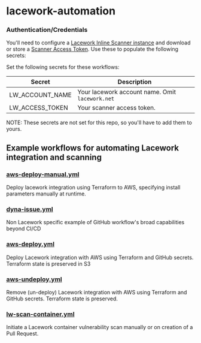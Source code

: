 # lacework-automation

### Authentication/Credentials

You'll need to configure a [Lacework Inline Scanner instance](https://support.lacework.com/hc/en-us/articles/1500001777821-Integrate-Inline-Scanner#create-an-inline-scanner-integration-in-lacework) and download or store a [Scanner Access Token](https://support.lacework.com/hc/en-us/articles/1500001777821-Integrate-Inline-Scanner#obtain-the-inline-scanner-and-authorization-token).  Use these to populate the following secrets:   

Set the following secrets for these workflows:

| Secret | Description | 
|---|---|
| LW_ACCOUNT_NAME | Your lacework account name.  Omit `lacework.net` | 
| LW_ACCESS_TOKEN | Your scanner access token.  |

NOTE: These secrets are not set for this repo, so you'll have to add them to yours.  

## Example workflows for automating Lacework integration and scanning

### [aws-deploy-manual.yml](https://github.com/BidnessForB/lw-auto/blob/main/.github/workflows/aws-deploy-manual.yml)

Deploy lacework integration using Terraform to AWS, specifying install parameters manually at runtime. 

### [dyna-issue.yml](https://github.com/BidnessForB/lw-auto/blob/main/.github/workflows/dyna-issue.yml)

Non Lacework specific example of GitHub workflow's broad capabilities beyond CI/CD

### [aws-deploy.yml](https://github.com/BidnessForB/lw-auto/blob/main/.github/workflows/aws-deploy.yml)

Deploy Lacework integration with AWS using Terraform and GitHub secrets.  Terraform state is preserved in S3

### [aws-undeploy.yml](https://github.com/BidnessForB/lw-auto/blob/main/.github/workflows/aws-deploy.yml)

Remove (un-deploy) Lacework integration with AWS using Terraform and GitHub secrets.  Terraform state is preserved.

### [lw-scan-container.yml](https://github.com/BidnessForB/lw-auto/blob/main/.github/workflows/lw-scan-container.yml)

Initiate a Lacework container vulnerability scan manually or on creation of a Pull Request.  
